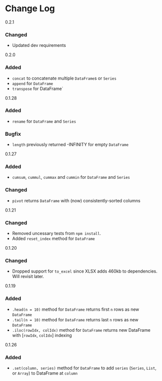 # Change Log

0.2.1
### Changed
- Updated dev requirements

0.2.0
### Added
- `concat` to concatenate multiple `DataFrame`s or `Series`
- `append` for `DataFrame`
- `transpose` for DataFrame`

0.1.28
### Added
- `rename` for `DataFrame` and `Series`

### Bugfix
- `length` previously returned -INFINITY for empty `DataFrame`

0.1.27
### Added
- `cumsum`, `cummul`, `cummax` and `cummin` for `DataFrame` and `Series`

### Changed
- `pivot` returns `DataFrame` with (now) consistently-sorted columns

0.1.21
### Changed
- Removed uncessary tests from `npm install`.
- Added `reset_index` method for `DataFrame`

0.1.20
### Changed
- Dropped support for `to_excel` since XLSX adds 460kb to dependencies. Will revisit later.

0.1.19
### Added
- `.head(n = 10)` method for `DataFrame` returns first `n` rows as new `DataFrame`
- `.tail(n = 10)` method for `DataFrame` returns last `n` rows as new `DataFrame`
- `.iloc(rowIdx, colIdx)` method for `DataFrame` returns new DataFrame with [`rowIdx`, `colIdx`] indexing

0.1.26
### Added
- `.set(column, series)` method for `DataFrame` to add `series` (`Series`, `List`, or `Array`) to DataFrame at `column`